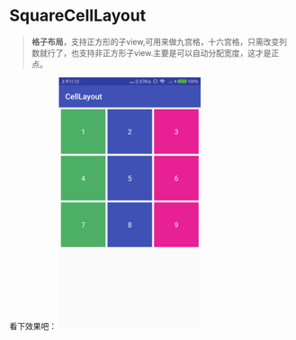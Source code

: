 # SquareCellLayout

> **格子布局**，支持正方形的子view,可用来做九宫格，十六宫格，只需改变列数就行了，也支持非正方形子view.主要是可以自动分配宽度，这才是正点。

看下效果吧：
<img src="https://github.com/XuNeverMore/SquareCellLayout/blob/master/image/device-2018-09-17-111359.png" width="50%" height="50%">
    


